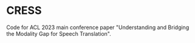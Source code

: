 # CRESS
Code for ACL 2023 main conference paper "Understanding and Bridging the Modality Gap for Speech Translation".
